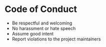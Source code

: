 # Code of Conduct
- Be respectful and welcoming  
- No harassment or hate speech  
- Assume good intent  
- Report violations to the project maintainers


